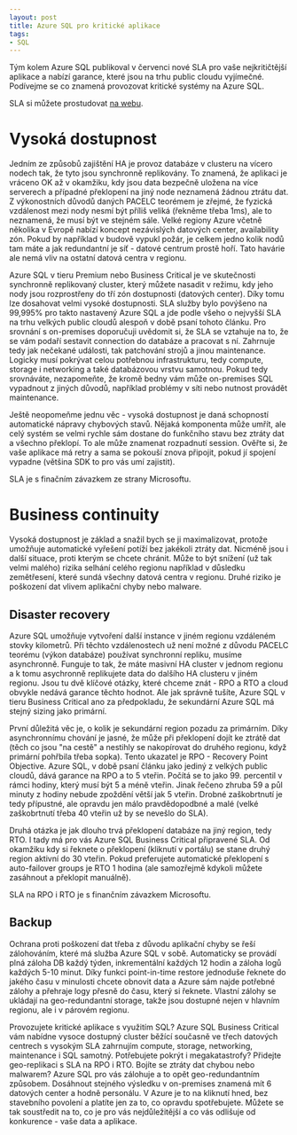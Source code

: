 ```yaml
---
layout: post
title: Azure SQL pro kritické aplikace
tags:
- SQL
---
```

Tým kolem Azure SQL publikoval v červenci nové SLA pro vaše nejkritičtější aplikace a nabízí garance, které jsou na trhu public cloudu vyjímečné. Podívejme se co znamená provozovat kritické systémy na Azure SQL.

SLA si můžete prostudovat [na webu](https://azure.microsoft.com/en-us/support/legal/sla/sql-database/v1_4/).

# Vysoká dostupnost
Jedním ze způsobů zajištění HA je provoz databáze v clusteru na vícero nodech tak, že tyto jsou synchronně replikovány. To znamená, že aplikaci je vráceno OK až v okamžiku, kdy jsou data bezpečně uložena na více serverech a případné překlopení na jiný node neznamená žádnou ztrátu dat. Z výkonostních důvodů daných PACELC teorémem je zřejmé, že fyzická vzdálenost mezi nody nesmí být příliš veliká (řekněme třeba 1ms), ale to neznamená, že musí být ve stejném sále. Velké regiony Azure včetně několika v Evropě nabízí koncept nezávislých datových center, availability zón. Pokud by například v budově vypukl požár, je celkem jedno kolik nodů tam máte a jak redundantní je síť - datové centrum prostě hoří. Tato havárie ale nemá vliv na ostatní datová centra v regionu. 

Azure SQL v tieru Premium nebo Business Critical je ve skutečnosti synchronně replikovaný cluster, který můžete nasadit v režimu, kdy jeho nody jsou rozprostřeny do tří zón dostupnosti (datových center). Díky tomu lze dosahovat velmi vysoké dostupnosti. SLA služby bylo povýšeno na 99,995% pro takto nastavený Azure SQL a jde podle všeho o nejvyšší SLA na trhu velkých public cloudů alespoň v době psaní tohoto článku. Pro srovnání s on-premises doporučuji uvědomit si, že SLA se vztahuje na to, že se vám podaří sestavit connection do databáze a pracovat s ní. Zahrnuje tedy jak nečekané události, tak patchování strojů a jinou maintenance. Logicky musí pokrývat celou potřebnou infrastrukturu, tedy compute, storage i networking a také databázovou vrstvu samotnou. Pokud tedy srovnáváte, nezapomeňte, že kromě bedny vám může on-premises SQL vypadnout z jiných důvodů, například problémy v síti nebo nutnost provádět maintenance.

Ještě neopomeňme jednu věc - vysoká dostupnost je daná schopností automatické nápravy chybových stavů. Nějaká komponenta může umřít, ale celý systém se velmi rychle sám dostane do funkčního stavu bez ztráty dat a všechno překlopí. To ale může znamenat rozpadnutí session. Ověřte si, že vaše aplikace má retry a sama se pokouší znova připojit, pokud jí spojení vypadne (většina SDK to pro vás umí zajistit).

SLA je s finačním závazkem ze strany Microsoftu.

# Business continuity
Vysoká dostupnost je základ a snažil bych se ji maximalizovat, protože umožňuje automatické vyřešení potíží bez jakékoli ztráty dat. Nicméně jsou i další situace, proti kterým se chcete chránit. Může to být snížení (už tak velmi malého) rizika selhání celého regionu například v důsledku zemětřesení, které sundá všechny datová centra v regionu. Druhé riziko je poškození dat vlivem aplikační chyby nebo malware.

## Disaster recovery
Azure SQL umožňuje vytvoření další instance v jiném regionu vzdáleném stovky kilometrů. Při těchto vzdálenostech už není možné z důvodu PACELC teorému (výkon databáze) používat synchronní repliku, musíme asynchronně. Funguje to tak, že máte masivní HA cluster v jednom regionu a k tomu asychronně replikujete data do dalšího HA clusteru v jiném regionu. Jsou tu dvě klíčové otázky, které chceme znát - RPO a RTO a cloud obvykle nedává garance těchto hodnot. Ale jak správně tušíte, Azure SQL v tieru Business Critical ano za předpokladu, že sekundární Azure SQL má stejný sizing jako primární.

První důležitá věc je, o kolik je sekundární region pozadu za primárním. Díky asynchronnímu chování je jasné, že může při překlopení dojít ke ztrátě dat (těch co jsou "na cestě" a nestihly se nakopírovat do druhého regionu, když primární pohřbila třeba sopka). Tento ukazatel je RPO - Recovery Point Objective. Azure SQL, v době psaní článku jako jediný z velkých public cloudů, dává garance na RPO a to 5 vteřin. Počítá se to jako 99. percentil v rámci hodiny, který musí být 5 a méně vteřin. Jinak řečeno zhruba 59 a půl minuty z hodiny nebude zpoždění větší jak 5 vteřin. Drobné zaškobrtnutí je tedy přípustné, ale opravdu jen málo pravdědopodbné a malé (velké zaškobrtnutí třeba 40 vteřin už by se nevešlo do SLA). 

Druhá otázka je jak dlouho trvá překlopení databáze na jiný region, tedy RTO. I tady má pro vás Azure SQL Business Critical připravené SLA. Od okamžiku kdy si řeknete o překlopení (kliknutí v portálu) se stane druhý region aktivní do 30 vteřin. Pokud preferujete automatické překlopení s auto-failover groups je RTO 1 hodina (ale samozřejmě kdykoli můžete zasáhnout a překlopit manuálně).

SLA na RPO i RTO je s finančním závazkem Microsoftu.

## Backup
Ochrana proti poškození dat třeba z důvodu aplikační chyby se řeší zálohováním, které má služba Azure SQL v sobě. Automaticky se provádí plná záloha DB každý týden, inkrementální každých 12 hodin a záloha logů každých 5-10 minut. Díky funkci point-in-time restore jednoduše řeknete do jakého času v minulosti chcete obnovit data a Azure sám najde potřebné zálohy a přehraje logy přesně do času, který si řeknete. Vlastní zálohy se ukládají na geo-redundantní storage, takže jsou dostupné nejen v hlavním regionu, ale i v párovém regionu.

Provozujete kritické aplikace s využitím SQL? Azure SQL Business Critical vám nabídne vysoce dostupný cluster běžící současně ve třech datových centrech s vysokým SLA zahrnujím compute, storage, networking, maintenance i SQL samotný. Potřebujete pokrýt i megakatastrofy? Přidejte geo-replikaci s SLA na RPO i RTO. Bojíte se ztráty dat chybou nebo malwarem? Azure SQL pro vás zálohuje a to opět geo-redundantním způsobem. Dosáhnout stejného výsledku v on-premises znamená mít 6 datových center a hodně personálu. V Azure je to na kliknutí hned, bez stavebního povolení a platíte jen za to, co opravdu spotřebujete. Můžete se tak soustředit na to, co je pro vás nejdůležitější a co vás odlišuje od konkurence - vaše data a aplikace.